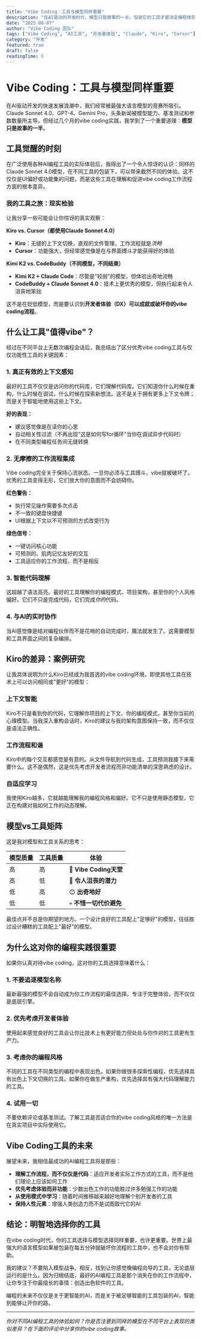 ```yaml
---
title: "Vibe Coding：工具与模型同样重要"
description: "在AI驱动的开发时代，模型只是故事的一半。包装它的工具才是决定编程体验的关键因素。"
date: "2025-08-07"
author: "Vibe Coding 团队"
tags: ["Vibe Coding", "AI工具", "开发者体验", "Claude", "Kiro", "Cursor"]
category: "开发"
featured: true
draft: false
readingTime: 6
---
```


# Vibe Coding：工具与模型同样重要

在AI驱动开发的快速发展浪潮中，我们经常被最强大语言模型的竞赛所吸引。Claude Sonnet 4.0、GPT-4、Gemini Pro，头条新闻被模型能力、基准测试和参数数量所主导。但经过几个月的vibe coding实践，我学到了一个重要道理：**模型只是故事的一半**。

## 工具觉醒的时刻

在广泛使用各种AI编程工具的实际体验后，我得出了一个令人惊讶的认识：同样的Claude Sonnet 4.0模型，在不同工具的包装下，可以带来截然不同的体验。这不仅仅是UI偏好或功能集的问题，而是这些工具在理解和促进vibe coding工作流程方面的根本差异。

### 我的工具之旅：现实检验

让我分享一些可能会让你惊讶的真实观察：

**Kiro vs. Cursor（都使用Claude Sonnet 4.0）**
- **Kiro**：无缝的上下文切换，直观的文件管理，工作流程就是*流畅*
- **Cursor**：功能强大，但经常感觉像是在与界面搏斗才能获得好的体验

**Kimi K2 vs. CodeBuddy（不同模型，不同结果）**
- **Kimi K2 + Claude Code**：尽管是"较弱"的模型，但体验出奇地流畅
- **CodeBuddy + Claude Sonnet 4.0**：技术上更优秀的模型，但执行起来令人沮丧地笨拙

这不是在贬低模型，而是要认识到**开发者体验（DX）可以成就或破坏你的vibe coding流程**。

## 什么让工具"值得vibe"？

经过在不同平台上无数次编程会话后，我总结出了区分优秀vibe coding工具与仅仅功能性工具的关键因素：

### 1. 真正有效的上下文感知

最好的工具不仅仅是访问你的代码库，它们理解代码库。它们知道你什么时候在重构，什么时候在调试，什么时候在探索新想法。这不是关于拥有更多上下文令牌；而是关于智能地使用这些上下文。

**好的表现：**
- 建议感觉像是在读你的心思
- 自动相关性过滤（不再出现"这是如何写for循环"当你在调试异步代码时）
- 在不同类型编程任务间无缝转换

### 2. 无摩擦的工作流程集成

Vibe coding完全关于保持心流状态。一旦你必须与工具搏斗，vibe就被破坏了。优秀的工具变得无形，它们放大你的意图而不会妨碍你。

**红色警告：**
- 执行常见操作需要多次点击
- 不一致的键盘快捷键
- UI根据上下文以不可预测的方式改变行为

**绿色信号：**
- 一键访问核心功能
- 可预测的、肌肉记忆友好的交互
- 工具适应你的工作流程，而不是相反

### 3. 智能代码理解

这超越了语法高亮。最好的工具理解你的编程模式、项目架构，甚至你的个人风格偏好。它们不只是完成代码，它们完成*你的*代码。

### 4. 与AI的实时协作

当AI感觉像是结对编程伙伴而不是花哨的自动完成时，魔法就发生了。这需要模型和工具界面之间的复杂编排。

## Kiro的差异：案例研究

让我具体说明为什么Kiro已经成为我首选的vibe coding环境，即使其他工具在技术上可以访问相同或"更好"的模型：

### 上下文智能
Kiro不只是看到你的代码，它理解你项目的上下文、你的编程模式，甚至你当前的心理模型。当我深入重构会话时，Kiro的建议与我的架构意图保持一致，而不仅仅是语法正确性。

### 工作流程和谐
Kiro中的每个交互都感觉是有意的。从文件导航到代码生成，工具预测我接下来需要什么。这不是偶然，这是优先考虑开发者流程而非功能清单的深思熟虑的设计。

### 自适应学习
我使用Kiro越多，它就越能理解我的编程风格和偏好。它不只是使用静态模型，它正在构建对我如何工作的动态理解。

## 模型vs工具矩阵

这是我对模型和工具关系的思考：

| 模型质量 | 工具质量 | 体验 |
|---------|---------|------|
| 高 | 高 | 🚀 **Vibe Coding天堂** |
| 高 | 低 | 😤 **令人沮丧的潜力** |
| 低 | 高 | 😊 **出奇地好** |
| 低 | 低 | 💀 **不惜一切代价避免** |

最佳点并不总是你期望的地方。一个设计良好的工具配上"足够好"的模型，往往胜过设计糟糕的工具配上"最好"的模型。

## 为什么这对你的编程实践很重要

如果你认真对待vibe coding，这对你的工具选择意味着什么：

### 1. 不要追逐模型名称
最新最强的模型不会自动成为你工作流程的最佳选择。专注于完整体验，而不仅仅是底层引擎。

### 2. 优先考虑开发者体验
使用起来感觉良好的工具会让你比技术上有更好能力但处处与你作对的工具更有生产力。

### 3. 考虑你的编程风格
不同的工具在不同类型的编程中表现出色。如果你做很多探索性编程，优先选择具有出色上下文切换的工具。如果你在做生产重构，优先选择具有强大代码理解能力的工具。

### 4. 试用一切
不要依赖评论或基准测试。了解工具是否适合你的vibe coding风格的唯一方法是在真实项目中实际使用它。

## Vibe Coding工具的未来

展望未来，我相信最成功的AI编程工具将是那些：

- **理解工作流程，而不仅仅是代码**：适应开发者实际工作方式的工具，而不是他们理论上应该如何工作
- **优先考虑体验而非功能**：少数出色工作的功能胜过许多勉强工作的功能
- **从使用模式中学习**：随着时间推移越来越好地理解个别开发者的工具
- **保持人性元素**：增强人类创造力而不是试图取代它的AI

## 结论：明智地选择你的工具

在vibe coding时代，你的工具选择与模型选择同样重要，也许更重要。世界上最强大的语言模型如果被包装在每五分钟就破坏你流程的工具中，也不会对你有帮助。

我的建议？不要陷入模型战争。相反，找到让你感觉像编程向导的工具，无论底层运行的是什么。因为归根结底，最好的AI编程工具是那个消失在你的工作流程中，让你专注于你最擅长的事情：创造出色软件的工具。

编程的未来不仅仅是关于更智能的AI，而是关于被足够智能的工具包装的AI，智能到能够让开你的路。

---

*你对不同AI编程工具的体验如何？你是否注意到同样的模型在不同平台上表现的类似差异？在下面的评论中分享你的vibe coding故事。*